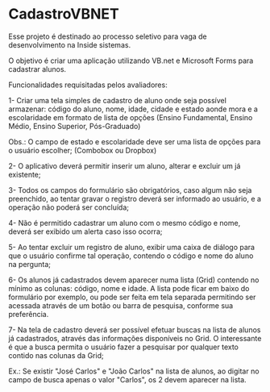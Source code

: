 # CadastroVBNET

Esse projeto é destinado ao processo seletivo para vaga de desenvolvimento na Inside sistemas.

O objetivo é criar uma aplicação utilizando VB.net e Microsoft Forms para cadastrar alunos. 

Funcionalidades requisitadas pelos avaliadores:


1- Criar uma tela simples de cadastro de aluno onde seja possível armazenar: código do aluno, nome, idade, cidade e estado aonde mora e 
   a escolaridade em formato de lista de opções (Ensino Fundamental, Ensino Médio, Ensino Superior, Pós-Graduado)

Obs.: O campo de estado e escolaridade deve ser uma lista de opções para o usuário escolher; (Combobox ou Dropbox)

2- O aplicativo deverá permitir inserir um aluno, alterar e excluir um já existente;

3- Todos os campos do formulário são obrigatórios, caso algum não seja preenchido, ao tentar gravar o registro deverá ser informado ao usuário, e a operação 
   não poderá ser concluída;

4- Não é permitido cadastrar um aluno com o mesmo código e nome, deverá ser exibido um alerta caso isso ocorra;

5- Ao tentar excluir um registro de aluno, exibir uma caixa de diálogo para que o usuário confirme tal operação, contendo o código e nome do aluno na pergunta;

6- Os alunos já cadastrados devem aparecer numa lista (Grid) contendo no mínimo as colunas: código, nome e idade. A lista pode ficar em baixo do 
   formulário por exemplo, ou pode ser feita em tela separada permitindo ser acessada através de um botão ou barra de pesquisa, conforme sua preferência.

7- Na tela de cadastro deverá ser possível efetuar buscas na lista de alunos já cadastrados, através das informações disponíveis no Grid.
   O interessante é que a busca permita o usuário fazer a pesquisar por qualquer texto contido nas colunas da Grid;
   
Ex.: Se existir "José Carlos" e "João Carlos" na lista de alunos, ao digitar no campo de busca apenas o valor "Carlos", os 2 devem aparecer na lista.



